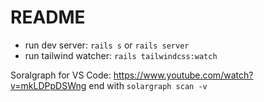 # README

* run dev server: `rails s` or `rails server`
* run tailwind watcher: `rails tailwindcss:watch`

Soralgraph for VS Code: https://www.youtube.com/watch?v=mkLDPpDSWng end with `solargraph scan -v`
